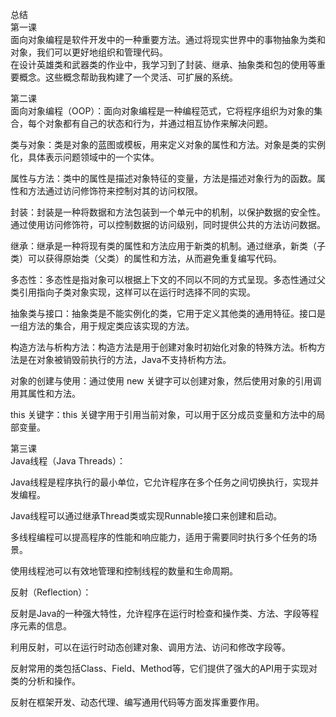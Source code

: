 总结  
第一课  
面向对象编程是软件开发中的一种重要方法。通过将现实世界中的事物抽象为类和对象，我们可以更好地组织和管理代码。  
在设计英雄类和武器类的作业中，我学习到了封装、继承、抽象类和包的使用等重要概念。这些概念帮助我构建了一个灵活、可扩展的系统。

  
第二课  
面向对象编程（OOP）：面向对象编程是一种编程范式，它将程序组织为对象的集合，每个对象都有自己的状态和行为，并通过相互协作来解决问题。  

类与对象：类是对象的蓝图或模板，用来定义对象的属性和方法。对象是类的实例化，具体表示问题领域中的一个实体。  

属性与方法：类中的属性是描述对象特征的变量，方法是描述对象行为的函数。属性和方法通过访问修饰符来控制对其的访问权限。

封装：封装是一种将数据和方法包装到一个单元中的机制，以保护数据的安全性。通过使用访问修饰符，可以控制数据的访问级别，同时提供公共的方法访问数据。

继承：继承是一种将现有类的属性和方法应用于新类的机制。通过继承，新类（子类）可以获得原始类（父类）的属性和方法，从而避免重复编写代码。

多态性：多态性是指对象可以根据上下文的不同以不同的方式呈现。多态性通过父类引用指向子类对象实现，这样可以在运行时选择不同的实现。

抽象类与接口：抽象类是不能实例化的类，它用于定义其他类的通用特征。接口是一组方法的集合，用于规定类应该实现的方法。

构造方法与析构方法：构造方法是用于创建对象时初始化对象的特殊方法。析构方法是在对象被销毁前执行的方法，Java不支持析构方法。

对象的创建与使用：通过使用 new 关键字可以创建对象，然后使用对象的引用调用其属性和方法。

this 关键字：this 关键字用于引用当前对象，可以用于区分成员变量和方法中的局部变量。

第三课  
Java线程（Java Threads）：

Java线程是程序执行的最小单位，它允许程序在多个任务之间切换执行，实现并发编程。  

Java线程可以通过继承Thread类或实现Runnable接口来创建和启动。  

多线程编程可以提高程序的性能和响应能力，适用于需要同时执行多个任务的场景。  

使用线程池可以有效地管理和控制线程的数量和生命周期。  

反射（Reflection）：  

反射是Java的一种强大特性，允许程序在运行时检查和操作类、方法、字段等程序元素的信息。  

利用反射，可以在运行时动态创建对象、调用方法、访问和修改字段等。  

反射常用的类包括Class、Field、Method等，它们提供了强大的API用于实现对类的分析和操作。

反射在框架开发、动态代理、编写通用代码等方面发挥重要作用。  
